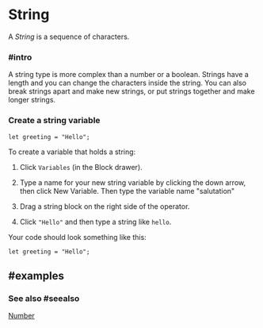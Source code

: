 # String

A *String* is a sequence of characters. 

### #intro

A string type is more complex than a number or a boolean. Strings have a length and you can
change the characters inside the string. You can also break strings apart and make new strings, or
put strings together and make longer strings.

### Create a string variable

```block
let greeting = "Hello";
```

To create a variable that holds a string:

1. Click `Variables` (in the Block drawer).

2. Type a name for your new string variable by clicking the down arrow, then click New Variable. Then type the variable name "salutation"

3. Drag a string block on the right side of the operator.

4. Click `"Hello"` and then type a string like `hello`.

Your code should look something like this:

```block
let greeting = "Hello";
```

## #examples

### See also #seealso
 
[Number](/types/number)
